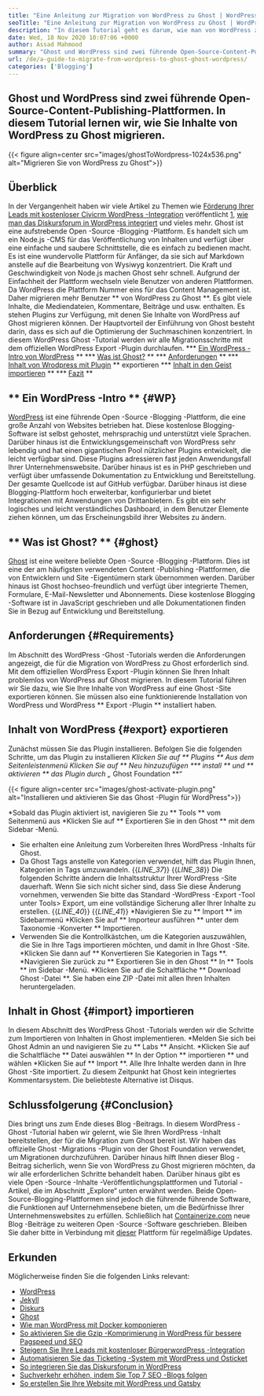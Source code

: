 ```yaml
---
title: "Eine Anleitung zur Migration von WordPress zu Ghost | WordPress Ghost" 
seoTitle: "Eine Anleitung zur Migration von WordPress zu Ghost | WordPress Ghost" 
description: "In diesem Tutorial geht es darum, wie man von WordPress zu Ghost migriert. Wir lernen, wie Sie Ihre Beiträge und Seiten von der vorhandenen WordPress -Website auf den Geist migrieren." 
date: Wed, 18 Nov 2020 10:07:06 +0000
author: Assad Mahmood
summary: "Ghost und WordPress sind zwei führende Open-Source-Content-Publishing-Plattformen. In diesem Tutorial lernen wir, wie Sie Inhalte von WordPress zu Ghost migrieren." 
url: /de/a-guide-to-migrate-from-wordpress-to-ghost-ghost-wordpress/
categories: ['Blogging']
---
```


## Ghost und WordPress sind zwei führende Open-Source-Content-Publishing-Plattformen. In diesem Tutorial lernen wir, wie Sie Inhalte von WordPress zu Ghost migrieren.

{{< figure align=center src="images/ghostToWordpress-1024x536.png" alt="Migrieren Sie von WordPress zu Ghost">}}


## Überblick
In der Vergangenheit haben wir viele Artikel zu Themen wie [Förderung Ihrer Leads mit kostenloser Civicrm WordPress -Integration][1] veröffentlicht [1], [wie man das Diskursforum in WordPress integriert][2] und vieles mehr. Ghost ist eine aufstrebende Open -Source -Blogging -Plattform. Es handelt sich um ein Node.js -CMS für das Veröffentlichung von Inhalten und verfügt über eine einfache und saubere Schnittstelle, die es einfach zu bedienen macht. Es ist eine wundervolle Plattform für Anfänger, da sie sich auf Markdown anstelle auf die Bearbeitung von Wysiwyg konzentriert. Die Kraft und Geschwindigkeit von Node.js machen Ghost sehr schnell. Aufgrund der Einfachheit der Plattform wechseln viele Benutzer von anderen Plattformen. Da WordPress die Plattform Nummer eins für das Content Management ist.
Daher migrieren mehr Benutzer ** von WordPress zu Ghost **. Es gibt viele Inhalte, die Mediendateien, Kommentare, Beiträge und usw. enthalten. Es stehen Plugins zur Verfügung, mit denen Sie Inhalte von WordPress auf Ghost migrieren können. Der Hauptvorteil der Einführung von Ghost besteht darin, dass es sich auf die Optimierung der Suchmaschinen konzentriert. In diesem WordPress Ghost -Tutorial werden wir alle Migrationsschritte mit dem offiziellen WordPress Export -Plugin durchlaufen.
  *** [Ein WordPress -Intro von WordPress][3] **
  *** [Was ist Ghost?][4] **
  *** [Anforderungen][5] **
  *** [Inhalt von Wrodpress mit Plugin][6] ** exportieren
  *** [Inhalt in den Geist importieren][7] **
  *** [Fazit][8] **

## ** Ein WordPress -Intro ** {#WP}
[WordPress][9] ist eine führende Open -Source -Blogging -Plattform, die eine große Anzahl von Websites betrieben hat. Diese kostenlose Blogging-Software ist selbst gehostet, mehrsprachig und unterstützt viele Sprachen. Darüber hinaus ist die Entwicklungsgemeinschaft von WordPress sehr lebendig und hat einen gigantischen Pool nützlicher Plugins entwickelt, die leicht verfügbar sind. Diese Plugins adressieren fast jeden Anwendungsfall Ihrer Unternehmenswebsite. Darüber hinaus ist es in PHP geschrieben und verfügt über umfassende Dokumentation zu Entwicklung und Bereitstellung. Der gesamte Quellcode ist auf GitHub verfügbar. Darüber hinaus ist diese Blogging-Plattform hoch erweiterbar, konfigurierbar und bietet Integrationen mit Anwendungen von Drittanbietern. Es gibt ein sehr logisches und leicht verständliches Dashboard, in dem Benutzer Elemente ziehen können, um das Erscheinungsbild ihrer Websites zu ändern.

## ** Was ist Ghost? ** {#ghost}
[Ghost][10] ist eine weitere beliebte Open -Source -Blogging -Plattform. Dies ist eine der am häufigsten verwendeten Content -Publishing -Plattformen, die von Entwicklern und Site -Eigentümern stark übernommen werden. Darüber hinaus ist Ghost hochseo-freundlich und verfügt über integrierte Themen, Formulare, E-Mail-Newsletter und Abonnements. Diese kostenlose Blogging -Software ist in JavaScript geschrieben und alle Dokumentationen finden Sie in Bezug auf Entwicklung und Bereitstellung.

## Anforderungen {#Requirements}
Im Abschnitt des WordPress -Ghost -Tutorials werden die Anforderungen angezeigt, die für die Migration von WordPress zu Ghost erforderlich sind. Mit dem offiziellen WordPress Export -Plugin können Sie Ihren Inhalt problemlos von WordPress auf Ghost migrieren. In diesem Tutorial führen wir Sie dazu, wie Sie Ihre Inhalte von WordPress auf eine Ghost -Site exportieren können. Sie müssen also eine funktionierende Installation von WordPress und WordPress ** Export -Plugin ** installiert haben.

## Inhalt von WordPress {#export} exportieren
Zunächst müssen Sie das Plugin installieren. Befolgen Sie die folgenden Schritte, um das Plugin zu installieren
  *Klicken Sie auf ** Plugins ** Aus dem Seitenleistenmenü
  *Klicken Sie auf ** Neu hinzuzufügen
  *** install ** und ** aktivieren ** das Plugin durch „** Ghost Foundation **“

{{< figure align=center src="images/ghost-activate-plugin.png" alt="Installieren und aktivieren Sie das Ghost -Plugin für WordPress">}}

  *Sobald das Plugin aktiviert ist, navigieren Sie zu ** Tools ** vom Seitenmenü aus
  *Klicken Sie auf ** Exportieren Sie in den Ghost ** mit dem Sidebar -Menü.
  * Sie erhalten eine Anleitung zum Vorbereiten Ihres WordPress -Inhalts für Ghost.
  * Da Ghost Tags anstelle von Kategorien verwendet, hilft das Plugin Ihnen, Kategorien in Tags umzuwandeln.
{{_LINE_37_}}
{{_LINE_38_}}
    Die folgenden Schritte ändern die Inhaltsstruktur Ihrer WordPress -Site dauerhaft. Wenn Sie sich nicht sicher sind, dass Sie diese Änderung vornehmen, verwenden Sie bitte das Standard -WordPress -Export -Tool unter Tools> Export, um eine vollständige Sicherung aller Ihrer Inhalte zu erstellen.
{{_LINE_40_}}
{{_LINE_41_}}
  *Navigieren Sie zu ** Import ** im Sidebarmenü
  *Klicken Sie auf ** Importeur ausführen ** unter dem Taxonomie -Konverter ** Importieren.
  * Verwenden Sie die Kontrollkästchen, um die Kategorien auszuwählen, die Sie in Ihre Tags importieren möchten, und damit in Ihre Ghost -Site.
  *Klicken Sie dann auf ** Konvertieren Sie Kategorien in Tags **.
  *Navigieren Sie zurück zu ** Exportieren Sie in den Ghost ** In ** Tools ** im Sidebar -Menü.
  *Klicken Sie auf die Schaltfläche ** Download Ghost -Datei **. Sie haben eine ZIP -Datei mit allen Ihren Inhalten heruntergeladen.

## Inhalt in Ghost {#import} importieren
In diesem Abschnitt des WordPress Ghost -Tutorials werden wir die Schritte zum Importieren von Inhalten in Ghost implementieren.
  *Melden Sie sich bei Ghost Admin an und navigieren Sie zu ** Labs ** Ansicht.
  *Klicken Sie auf die Schaltfläche ** Datei auswählen ** In der Option ** importieren ** und wählen
  *Klicken Sie auf ** Import **. Alle Ihre Inhalte werden dann in Ihre Ghost -Site importiert.
Zu diesem Zeitpunkt hat Ghost kein integriertes Kommentarsystem. Die beliebteste Alternative ist Disqus.

## Schlussfolgerung {#Conclusion}
Dies bringt uns zum Ende dieses Blog -Beitrags. In diesem WordPress -Ghost -Tutorial haben wir gelernt, wie Sie Ihren WordPress -Inhalt bereitstellen, der für die Migration zum Ghost bereit ist. Wir haben das offizielle Ghost -Migrations -Plugin von der Ghost Foundation verwendet, um Migrationen durchzuführen. Darüber hinaus hilft Ihnen dieser Blog -Beitrag sicherlich, wenn Sie von WordPress zu Ghost migrieren möchten, da wir alle erforderlichen Schritte behandelt haben. Darüber hinaus gibt es viele Open -Source -Inhalte -Veröffentlichungsplattformen und Tutorial -Artikel, die im Abschnitt „Explore“ unten erwähnt werden. Beide Open-Source-Blogging-Plattformen sind jedoch die führende führende Software, die Funktionen auf Unternehmensebene bieten, um die Bedürfnisse Ihrer Unternehmenswebsites zu erfüllen.
Schließlich hat [Containerize.com][11] neue Blog -Beiträge zu weiteren Open -Source -Software geschrieben. Bleiben Sie daher bitte in Verbindung mit [dieser][12] Plattform für regelmäßige Updates.

## Erkunden
Möglicherweise finden Sie die folgenden Links relevant:
  * [WordPress][9]
  * [Jekyll][13]
  * [Diskurs][14]
  * [Ghost][10]
  * [Wie man WordPress mit Docker komponieren][15]
  * [So aktivieren Sie die Gzip -Komprimierung in WordPress für bessere Pagspeed und SEO][16]
  * [Steigern Sie Ihre Leads mit kostenloser BürgerwordPress -Integration][1]
  * [Automatisieren Sie das Ticketing -System mit WordPress und Osticket][17]
  * [So integrieren Sie das Diskursforum in WordPress][2]
  * [Suchverkehr erhöhen, indem Sie Top 7 SEO -Blogs folgen][18]
  * [So erstellen Sie Ihre Website mit WordPress und Gatsby][19]

  
[1]: https://blog.containerize.com/blogging/civicrm-wordpress-integration-wordpress-tutorial/
[2]: https://blog.containerize.com/blogging/how-to-integrate-discourse-forum-with-wordpress/
[3]: #wp
[4]: #ghost
[5]: #requirements
[6]: #export
[7]: #import
[8]: #conclusion
[9]: https://products.containerize.com/blogging/wordpress/
[10]: https://products.containerize.com/blogging/ghost/
[11]: https://www.containerize.com/
[12]: https://blog.containerize.com/
[13]: https://products.containerize.com/blogging/jekyll/
[14]: https://products.containerize.com/discussion-forum/discourse/
[15]: https://blog.containerize.com/blogging/how-to-dockerize-wordpress-docker-wordpress/
[16]: https://blog.containerize.com/blogging/how-to-enable-gzip-compression-in-wordpress-gzip-wordpress/
[17]: https://blog.containerize.com/blogging/automate-ticketing-system-using-wordpress-and-osticket/
[18]: https://blog.containerize.com/blogging/increase-website-search-traffic-by-following-top-7-seo-blogs/
[19]: https://blog.containerize.com/blogging/how-does-gatsby-integrate-with-wordpress-gatsby-wordpress/
